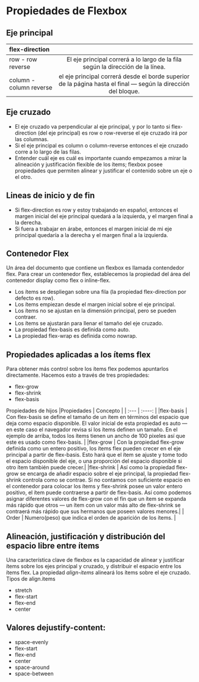 # Propiedades de Flexbox
## Eje principal

|flex-direction           |                                                                                                               |
| :---                    |    :----:                                                                                                     |
| row - row reverse       | El eje principal correrá a lo largo de la fila según la dirección de la línea.                                |
| column - column reverse | el eje principal correrá desde el borde superior de la página hasta el final — según la dirección del bloque. |

## Eje cruzado
- El eje cruzado va perpendicular al eje principal, y por lo tanto si flex-direction (del eje principal) es row o row-reverse el eje cruzado irá por las columnas.
- Si el eje principal es column o column-reverse entonces el eje cruzado corre a lo largo de las filas.
- Entender cuál eje es cuál es importante cuando empezamos a mirar la alineación y justificación flexible de los ítems; flexbox posee propiedades que permiten alinear y justificar el contenido sobre un eje o el otro.

## Lineas de inicio y de fin
- Si flex-direction es row y estoy trabajando en español, entonces el margen inicial del eje principal quedará a la izquierda, y el margen final a la derecha.
- Si fuera a trabajar en árabe, entonces el margen inicial de mi eje principal quedaría a la derecha y el margen final a la izquierda.

## Contenedor Flex
Un área del documento que contiene un flexbox es llamada contendedor flex. Para crear un contenedor flex, establecemos la propiedad del área del contenedor display como flex o inline-flex.

- Los ítems se despliegan sobre una fila (la propiedad flex-direction por defecto es row).
- Los ítems empiezan desde el margen inicial sobre el eje principal.
- Los ítems no se ajustan en la dimensión principal, pero se pueden contraer.
- Los ítems se ajustarán para llenar el tamaño del eje cruzado.
- La propiedad flex-basis es definida como auto.
- La propiedad flex-wrap es definida como nowrap.

## Propiedades aplicadas a los ítems flex
Para obtener más control sobre los ítems flex podemos apuntarlos directamente. Hacemos esto a través de tres propiedades:

- flex-grow
- flex-shrink
- flex-basis

Propiedades de hijos
|Propiedades              |      Concepto                                                                                         |
| :---                    |    :----:                                                                                             |
|flex-basis               |   Con flex-basis se define el tamaño de un ítem en términos del espacio que deja como espacio disponible. El valor inicial de esta propiedad es auto — en este caso el navegador revisa si los ítems definen un tamaño. En el ejemplo de arriba, todos los ítems tienen un ancho de 100 pixeles así que este es usado como flex-basis.                                                                                                    |
|flex-grow                | Con la propiedad flex-grow definida como un entero positivo, los ítems flex pueden crecer en el eje principal a partir de flex-basis. Esto hará que el ítem se ajuste y tome todo el espacio disponible del eje, o una proporción del espacio disponible si otro ítem también puede crecer.|
|flex-shrink              | Así como la propiedad flex-grow se encarga de añadir espacio sobre el eje principal, la propiedad flex-shrink controla como se contrae. Si no contamos con suficiente espacio en el contenedor para colocar los ítems y flex-shrink posee un valor entero positivo, el ítem puede contraerse a partir de flex-basis. Así como podemos asignar diferentes valores de flex-grow con el fin que un ítem se expanda más rápido que otros — un ítem con un valor más alto de flex-shrink se contraerá más rápido que sus hermanos que poseen valores menores.|
| Order                    | Numero(peso) que indica el orden de aparición de los ítems.                                          |


## Alineación, justificación y distribución del espacio libre entre ítems
Una característica clave de flexbox es la capacidad de alinear y justificar ítems sobre los ejes principal y cruzado, y distribuir el espacio entre los ítems flex.
La propiedad *align-items* alineará los ítems sobre el eje cruzado.
Tipos de align.items
- stretch
- flex-start
- flex-end
- center

## Valores dejustify-content:
- space-evenly
- flex-start
- flex-end
- center
- space-around
- space-between


